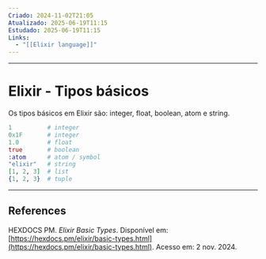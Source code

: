 ```yaml
---
Criado: 2024-11-02T21:05
Atualizado: 2025-06-19T11:15
Estudado: 2025-06-19T11:15
Links:
  - "[[Elixir language]]"
---
```

---
# Elixir - Tipos básicos

Os tipos básicos em Elixir são: integer, float, boolean, atom e string.


``` elixir
1          # integer
0x1F       # integer
1.0        # float
true       # boolean
:atom      # atom / symbol
"elixir"   # string
[1, 2, 3]  # list
{1, 2, 3}  # tuple
```


---

## References

HEXDOCS PM. _Elixir Basic Types_. Disponível em: [https://hexdocs.pm/elixir/basic-types.html](https://hexdocs.pm/elixir/basic-types.html). Acesso em: 2 nov. 2024.